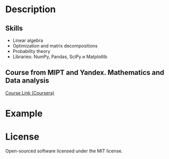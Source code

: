 # Description


## Skills
* Linear algebra
* Optimization and matrix decompositions
* Probability theory
* Libraries: NumPy, Pandas, SciPy и Matplotlib



## Course from MIPT and Yandex. Mathematics and Data analysis

[Course Link (Coursera)](https://www.coursera.org/learn/mathematics-and-python)

# Example

# License
Open-sourced software licensed under the MIT license.

